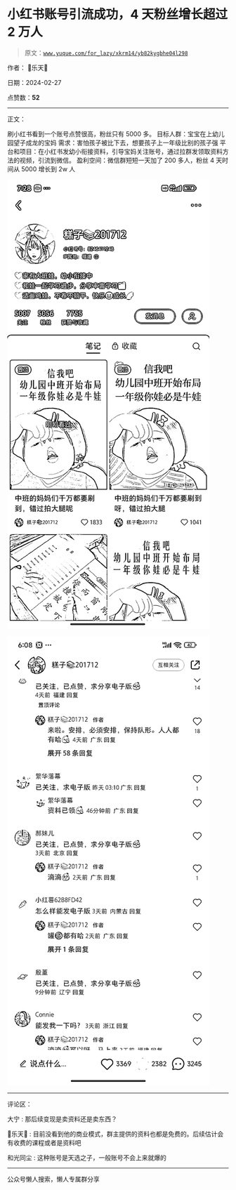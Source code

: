 # 小红书账号引流成功，4 天粉丝增长超过 2 万人

> 原文：[`www.yuque.com/for_lazy/xkrm14/yb82kygbhe04l298`](https://www.yuque.com/for_lazy/xkrm14/yb82kygbhe04l298)

作者： 乐天

日期：2024-02-27

点赞数：**52**

* * *

正文：

刷小红书看到一个账号点赞很高，粉丝只有 5000 多。 目标人群：宝宝在上幼儿园望子成龙的宝妈 需求：害怕孩子被比下去，想要孩子上一年级比别的孩子强
平台和项目：在小红书发幼小衔接资料，引导宝妈关注账号，通过拉群发领取资料方法的视频，引流到微信。
盈利空间：微信群短短一天加了 200 多人，粉丝 4 天时间从 5000 增长到 2w 人

![](img/b7ce2023fc01b8b15463cbd7b0b38111.png)

![](img/0f6eb4ef13bbdccd5f2eb5aecbb8fe34.png)

* * *

评论区：

大宁 : 那后续变现是卖资料还是卖东西？

乐天 : 目前没看到他的商业模式，群主提供的资料也都是免费的。后续估计会有收费的课程或者是资料吧

和光同尘 : 这种账号是天选之子，一般账号不会上来就爆的

* * *

公众号懒人搜索，懒人专属群分享